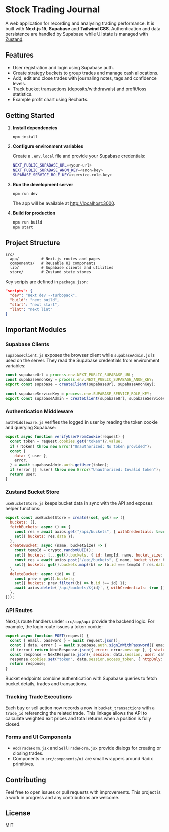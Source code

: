 # Stock Trading Journal

A web application for recording and analysing trading performance. It is built with **Next.js 15**, **Supabase** and **Tailwind CSS**.  Authentication and data persistence are handled by Supabase while UI state is managed with [Zustand](https://github.com/pmndrs/zustand).

## Features

- User registration and login using Supabase auth.
- Create strategy buckets to group trades and manage cash allocations.
- Add, edit and close trades with journaling notes, tags and confidence levels.
- Track bucket transactions (deposits/withdrawals) and profit/loss statistics.
- Example profit chart using Recharts.

## Getting Started

1. **Install dependencies**

   ```bash
   npm install
   ```

2. **Configure environment variables**

   Create a `.env.local` file and provide your Supabase credentials:

   ```bash
   NEXT_PUBLIC_SUPABASE_URL=<your-url>
   NEXT_PUBLIC_SUPABASE_ANON_KEY=<anon-key>
   SUPABASE_SERVICE_ROLE_KEY=<service-role-key>
   ```

3. **Run the development server**

   ```bash
   npm run dev
   ```

   The app will be available at [http://localhost:3000](http://localhost:3000).

4. **Build for production**

   ```bash
   npm run build
   npm start
   ```

## Project Structure

```
src/
  app/          # Next.js routes and pages
  components/   # Reusable UI components
  lib/          # Supabase clients and utilities
  store/        # Zustand state stores
```

Key scripts are defined in `package.json`:

```json
"scripts": {
  "dev": "next dev --turbopack",
  "build": "next build",
  "start": "next start",
  "lint": "next lint"
}
```

## Important Modules

### Supabase Clients

`supabaseClient.js` exposes the browser client while `supabaseAdmin.js` is used on the server. They read the Supabase credentials from environment variables:

```javascript
const supabaseUrl = process.env.NEXT_PUBLIC_SUPABASE_URL;
const supabaseAnonKey = process.env.NEXT_PUBLIC_SUPABASE_ANON_KEY;
export const supabase = createClient(supabaseUrl, supabaseAnonKey);
```

```javascript
const supabaseServiceKey = process.env.SUPABASE_SERVICE_ROLE_KEY;
export const supabaseAdmin = createClient(supabaseUrl, supabaseServiceKey);
```

### Authentication Middleware

`authMiddleware.js` verifies the logged in user by reading the token cookie and querying Supabase:

```javascript
export async function verifyUserFromCookie(request) {
  const token = request.cookies.get("token")?.value;
  if (!token) throw new Error("Unauthorized: No token provided");
  const {
    data: { user },
    error,
  } = await supabaseAdmin.auth.getUser(token);
  if (error || !user) throw new Error("Unauthorized: Invalid token");
  return user;
}
```

### Zustand Bucket Store

`useBucketStore.js` keeps bucket data in sync with the API and exposes helper functions:

```javascript
export const useBucketStore = create((set, get) => ({
  buckets: [],
  fetchBuckets: async () => {
    const res = await axios.get("/api/buckets", { withCredentials: true });
    set({ buckets: res.data });
  },
  createBucket: async (name, bucketSize) => {
    const tempId = crypto.randomUUID();
    set({ buckets: [...get().buckets, { id: tempId, name, bucket_size: bucketSize, trade_count: 0 }] });
    const res = await axios.post("/api/buckets", { name, bucket_size: bucketSize }, { withCredentials: true });
    set({ buckets: get().buckets.map((b) => (b.id === tempId ? res.data : b)) });
  },
  deleteBucket: async (id) => {
    const prev = get().buckets;
    set({ buckets: prev.filter((b) => b.id !== id) });
    await axios.delete(`/api/buckets/${id}`, { withCredentials: true });
  },
}));
```

### API Routes

Next.js route handlers under `src/app/api` provide the backend logic. For example, the login route issues a token cookie:

```javascript
export async function POST(request) {
  const { email, password } = await request.json();
  const { data, error } = await supabase.auth.signInWithPassword({ email, password });
  if (error) return NextResponse.json({ error: error.message }, { status: 401 });
  const response = NextResponse.json({ session: data.session, user: data.user }, { status: 200 });
  response.cookies.set("token", data.session.access_token, { httpOnly: true, secure: process.env.NODE_ENV === "production", sameSite: "strict", maxAge: data.session.expires_in, path: "/" });
  return response;
}
```

Bucket endpoints combine authentication with Supabase queries to fetch bucket details, trades and transactions.

### Tracking Trade Executions

Each buy or sell action now records a row in `bucket_transactions` with a
`trade_id` referencing the related trade. This linkage allows the API to
calculate weighted exit prices and total returns when a position is fully
closed.

### Forms and UI Components

- `AddTradeForm.jsx` and `SellTradeForm.jsx` provide dialogs for creating or closing trades.
- Components in `src/components/ui` are small wrappers around Radix primitives.

## Contributing

Feel free to open issues or pull requests with improvements. This project is a work in progress and any contributions are welcome.

## License

MIT
